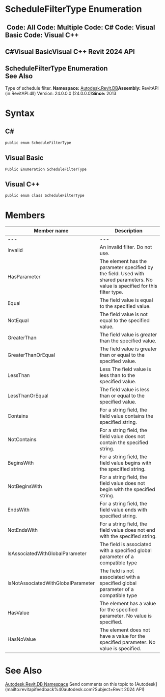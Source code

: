 # ScheduleFilterType Enumeration

﻿
 Code: All Code: Multiple Code: C# Code: Visual Basic Code: Visual C++   
---  
C#Visual BasicVisual C++
Revit 2024 API  
---  
ScheduleFilterType Enumeration  
See Also  
---  
Type of schedule filter. 
**Namespace:** [Autodesk.Revit.DB](87546ba7-461b-c646-cbb1-2cb8f5bff8b2.md "Autodesk.Revit.DB Namespace")**Assembly:** RevitAPI (in RevitAPI.dll) Version: 24.0.0.0 (24.0.0.0)**Since:** 2013 
# Syntax
C#  
---  
```text
public enum ScheduleFilterType
```
  
Visual Basic  
---  
```text
Public Enumeration ScheduleFilterType
```
  
Visual C++  
---  
```text
public enum class ScheduleFilterType
```
  
# Members
| Member name | Description |
| --- | --- |
| --- | --- |
| Invalid | An invalid filter. Do not use. |
| HasParameter | The element has the parameter specified by the field. Used with shared parameters. No value is specified for this filter type. |
| Equal | The field value is equal to the specified value. |
| NotEqual | The field value is not equal to the specified value. |
| GreaterThan | The field value is greater than the specified value. |
| GreaterThanOrEqual | The field value is greater than or equal to the specified value. |
| LessThan | Less The field value is less than to the specified value. |
| LessThanOrEqual | The field value is less than or equal to the specified value. |
| Contains | For a string field, the field value contains the specified string. |
| NotContains | For a string field, the field value does not contain the specified string. |
| BeginsWith | For a string field, the field value begins with the specified string. |
| NotBeginsWith | For a string field, the field value does not begin with the specified string. |
| EndsWith | For a string field, the field value ends with specified string. |
| NotEndsWith | For a string field, the field value does not end with the specified string. |
| IsAssociatedWithGlobalParameter | The field is associated with a specified global parameter of a compatible type |
| IsNotAssociatedWithGlobalParameter | The field is not associated with a specified global parameter of a compatible type |
| HasValue | The element has a value for the specified parameter. No value is specified. |
| HasNoValue | The element does not have a value for the specified parameter. No value is specified. |

# See Also
[Autodesk.Revit.DB Namespace](87546ba7-461b-c646-cbb1-2cb8f5bff8b2.md "Autodesk.Revit.DB Namespace")
Send comments on this topic to [Autodesk](mailto:revitapifeedback%40autodesk.com?Subject=Revit 2024 API)